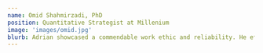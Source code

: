 ```yaml
---
name: Omid Shahmirzadi, PhD
position: Quantitative Strategist at Millenium
image: 'images/omid.jpg'
blurb: Adrian showcased a commendable work ethic and reliability. He efficiently used his skills in data science, data engineering, and software engineering to deliver valuable products of use to the team.
---
```

